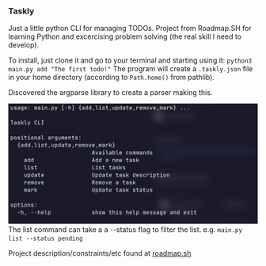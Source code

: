 ### Taskly
Just a little python CLI for managing TODOs.  Project from Roadmap.SH for learning Python and excercising problem solving (the real skill I need to develop).  

To install, just clone it and go to your terminal and starting using it: `python3 main.py add "The first todo!"`  The program will create a `.taskly.json` file in your home directory (according to `Path.home()` from pathlib).

Discovered the argparse library to create a parser making this.

![Screenshot](screenshot.jpg "Taskly CLI")
The list command can take a a --status flag to filter the list. e.g. `main.py list --status pending`

Project description/constraints/etc found at [roadmap.sh](https://roadmap.sh/projects/task-tracker)
